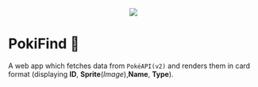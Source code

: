 <div align="center">
  <img src="https://i.imgur.com/Opc9DSq.png">
</div>

# PokiFind 🐸

A web app which fetches data from `PokéAPI(v2)` and renders them in card format (displaying **ID**, **Sprite**(_Image_),**Name**, **Type**).
